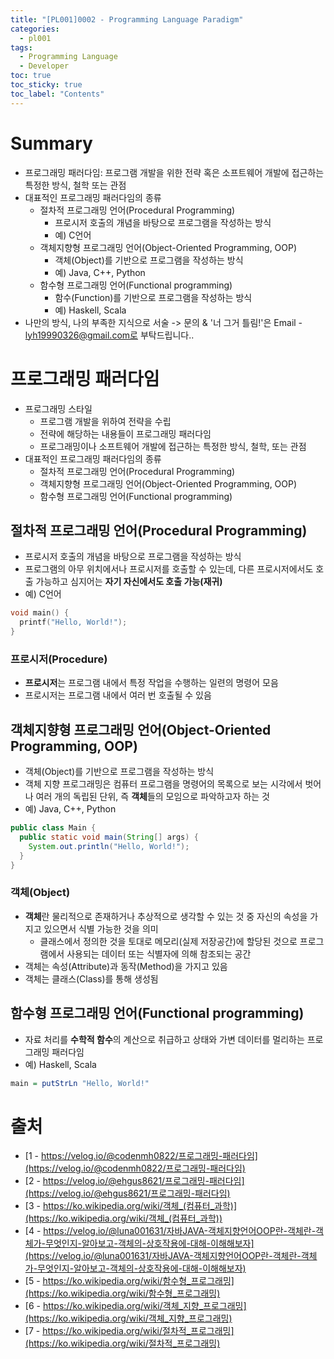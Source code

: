 ```yaml
---
title: "[PL001]0002 - Programming Language Paradigm"
categories:
  - pl001
tags:
  - Programming Language
  - Developer
toc: true
toc_sticky: true
toc_label: "Contents"
---
```


# Summary
- 프로그래밍 패러다임: 프로그램 개발을 위한 전략 혹은 소프트웨어 개발에 접근하는 특정한 방식, 철학 또는 관점
- 대표적인 프로그래밍 패러다임의 종류
  - 절차적 프로그래밍 언어(Procedural Programming)
    - 프로시저 호출의 개념을 바탕으로 프로그램을 작성하는 방식
    - 예) C언어
  - 객체지향형 프로그래밍 언어(Object-Oriented Programming, OOP)
    - 객체(Object)를 기반으로 프로그램을 작성하는 방식
    - 예) Java, C++, Python
  - 함수형 프로그래밍 언어(Functional programming)
    - 함수(Function)를 기반으로 프로그램을 작성하는 방식
    - 예) Haskell, Scala
- 나만의 방식, 나의 부족한 지식으로 서술 -> 문의 & '너 그거 틀림!'은 Email - lyh19990326@gmail.com로 부탁드립니다..

# 프로그래밍 패러다임
- 프로그래밍 스타일
  - 프로그램 개발을 위하여 전략을 수립
  - 전략에 해당하는 내용들이 프로그래밍 패러다임
  - 프로그래밍이나 소프트웨어 개발에 접근하는 특정한 방식, 철학, 또는 관점
- 대표적인 프로그래밍 패러다임의 종류
  - 절차적 프로그래밍 언어(Procedural Programming)
  - 객체지향형 프로그래밍 언어(Object-Oriented Programming, OOP)
  - 함수형 프로그래밍 언어(Functional programming)

## 절차적 프로그래밍 언어(Procedural Programming)
- 프로시저 호출의 개념을 바탕으로 프로그램을 작성하는 방식
- 프로그램의 아무 위치에서나 프로시저를 호출할 수 있는데, 다른 프로시저에서도 호출 가능하고 심지어는 **자기 자신에서도 호출 가능(재귀)**
- 예) C언어

```c
void main() {
  printf("Hello, World!");
}
```

### 프로시저(Procedure)
- **프로시저**는 프로그램 내에서 특정 작업을 수행하는 일련의 명령어 모음
- 프로시저는 프로그램 내에서 여러 번 호출될 수 있음

## 객체지향형 프로그래밍 언어(Object-Oriented Programming, OOP)
- 객체(Object)를 기반으로 프로그램을 작성하는 방식
- 객체 지향 프로그래밍은 컴퓨터 프로그램을 명령어의 목록으로 보는 시각에서 벗어나 여러 개의 독립된 단위, 즉 **객체**들의 모임으로 파악하고자 하는 것
- 예) Java, C++, Python

```java
public class Main {
  public static void main(String[] args) {
    System.out.println("Hello, World!");
  }
}
```

### 객체(Object)
- **객체**란 물리적으로 존재하거나 추상적으로 생각할 수 있는 것 중 자신의 속성을 가지고 있으면서 식별 가능한 것을 의미
  -  클래스에서 정의한 것을 토대로 메모리(실제 저장공간)에 할당된 것으로 프로그램에서 사용되는 데이터 또는 식별자에 의해 참조되는 공간
- 객체는 속성(Attribute)과 동작(Method)을 가지고 있음
- 객체는 클래스(Class)를 통해 생성됨

## 함수형 프로그래밍 언어(Functional programming)
- 자료 처리를 **수학적 함수**의 계산으로 취급하고 상태와 가변 데이터를 멀리하는 프로그래밍 패러다임
- 예) Haskell, Scala

```haskell
main = putStrLn "Hello, World!"
```

# 출처
- [1 - https://velog.io/@codenmh0822/프로그래밍-패러다임](https://velog.io/@codenmh0822/프로그래밍-패러다임)
- [2 - https://velog.io/@ehgus8621/프로그래밍-패러다임](https://velog.io/@ehgus8621/프로그래밍-패러다임)
- [3 - https://ko.wikipedia.org/wiki/객체_(컴퓨터_과학)](https://ko.wikipedia.org/wiki/객체_(컴퓨터_과학))
- [4 - https://velog.io/@luna001631/자바JAVA-객체지향언어OOP란-객체란-객체가-무엇인지-알아보고-객체의-상호작용에-대해-이해해보자](https://velog.io/@luna001631/자바JAVA-객체지향언어OOP란-객체란-객체가-무엇인지-알아보고-객체의-상호작용에-대해-이해해보자)
- [5 - https://ko.wikipedia.org/wiki/함수형_프로그래밍](https://ko.wikipedia.org/wiki/함수형_프로그래밍)
- [6 - https://ko.wikipedia.org/wiki/객체_지향_프로그래밍](https://ko.wikipedia.org/wiki/객체_지향_프로그래밍)
- [7 - https://ko.wikipedia.org/wiki/절차적_프로그래밍](https://ko.wikipedia.org/wiki/절차적_프로그래밍)

